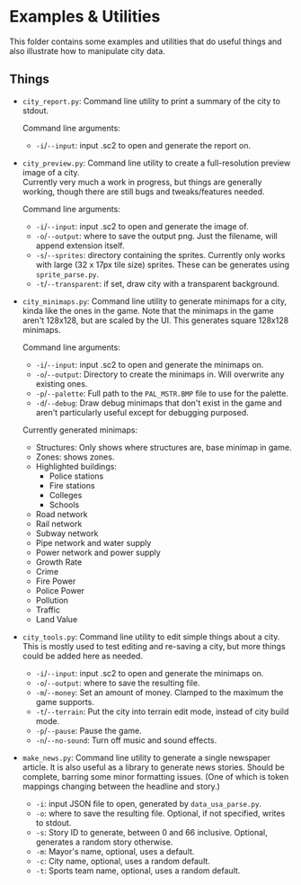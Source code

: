 # Examples & Utilities
This folder contains some examples and utilities that do useful things and also illustrate how to manipulate city data.

## Things
 - `city_report.py`: Command line utility to print a summary of the city to stdout.

    Command line arguments:
   - `-i`/`--input`: input .sc2 to open and generate the report on.
 - `city_preview.py`: Command line utility to create a full-resolution preview image of a city.\
    Currently very much a work in progress, but things are generally working, though there are still bugs and tweaks/features needed.

    Command line arguments:
    - `-i`/`--input`: input .sc2 to open and generate the image of.
    - `-o`/`--output`: where to save the output png. Just the filename, will append extension itself.
    - `-s`/`--sprites`: directory containing the sprites. Currently only works with large (32 x 17px tile size) sprites. These can be generates using `sprite_parse.py`.
    - `-t`/`--transparent`: if set, draw city with a transparent background.

 - `city_minimaps.py`: Command line utility to generate minimaps for a city, kinda like the ones in the game. Note that the minimaps in the game aren't 128x128, but are scaled by the UI. This generates square 128x128 minimaps.

    Command line arguments:
   - `-i`/`--input`: input .sc2 to open and generate the minimaps on.
   - `-o`/`--output`: Directory to create the minimaps in. Will overwrite any existing ones.
   - `-p`/`--palette`: Full path to the `PAL_MSTR.BMP` file to use for the palette.
   - `-d`/`--debug`: Draw debug minimaps that don't exist in the game and aren't particularly useful except for debugging purposed.

   Currently generated minimaps:
   - Structures: Only shows where structures are, base minimap in game.
   - Zones: shows zones.
   - Highlighted buildings:
     - Police stations
     - Fire stations
     - Colleges
     - Schools
   - Road network
   - Rail network
   - Subway network
   - Pipe network and water supply
   - Power network and power supply
   - Growth Rate
   - Crime
   - Fire Power
   - Police Power
   - Pollution
   - Traffic
   - Land Value

 - `city_tools.py`: Command line utility to edit simple things about a city. This is mostly used to test editing and re-saving a city, but more things could be added here as needed.
   - `-i`/`--input`: input .sc2 to open and generate the minimaps on.
   - `-o`/`--output`: where to save the resulting file.
   - `-m`/`--money`: Set an amount of money. Clamped to the maximum the game supports.
   - `-t`/`--terrain`: Put the city into terrain edit mode, instead of city build mode.
   - `-p`/`--pause`: Pause the game.
   - `-n`/`--no-sound`: Turn off music and sound effects.

 - `make_news.py`: Command line utility to generate a single newspaper article. It is also useful as a library to generate news stories. Should be complete, barring some minor formatting issues. (One of which is token mappings changing between the headline and story.)
   - `-i`: input JSON file to open, generated by `data_usa_parse.py`.
   - `-o`: where to save the resulting file. Optional, if not specified, writes to stdout.
   - `-s`: Story ID to generate, between 0 and 66 inclusive. Optional, generates a random story otherwise.
   - `-m`: Mayor's name, optional, uses a default.
   - `-c`: City name, optional, uses a random default.
   - `-t`: Sports team name, optional, uses a random default.
